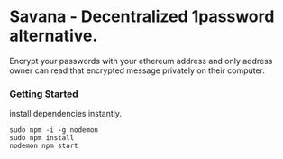 # Savana - Decentralized 1password alternative.

Encrypt your passwords with your ethereum address and only address owner can read that encrypted message privately on their computer.

### Getting Started

install dependencies instantly.

```shell
sudo npm -i -g nodemon
sudo npm install
nodemon npm start
```
